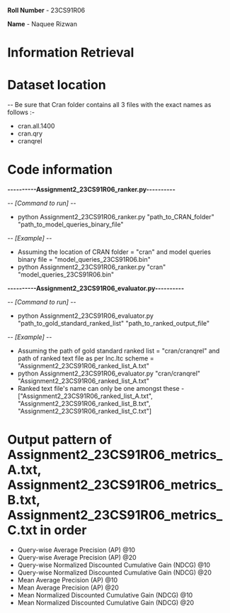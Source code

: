 **Roll Number** - 23CS91R06

**Name** - Naquee Rizwan

# Information Retrieval

# Dataset location

-- Be sure that Cran folder contains all 3 files with the exact names as follows :-
- cran.all.1400
- cran.qry
- cranqrel

# Code information

**----------Assignment2_23CS91R06_ranker.py----------**

_-- [Command to run] --_
- python Assignment2_23CS91R06_ranker.py "path_to_CRAN_folder" "path_to_model_queries_binary_file"

_-- [Example] --_
- Assuming the location of CRAN folder = "cran" and model queries binary file = "model_queries_23CS91R06.bin"
- python Assignment2_23CS91R06_ranker.py "cran" "model_queries_23CS91R06.bin"

**----------Assignment2_23CS91R06_evaluator.py----------**

_-- [Command to run] --_
- python Assignment2_23CS91R06_evaluator.py "path_to_gold_standard_ranked_list" "path_to_ranked_output_file"

_-- [Example] --_
- Assuming the path of gold standard ranked list = "cran/cranqrel" and path of ranked text file as per lnc.ltc scheme = "Assignment2_23CS91R06_ranked_list_A.txt"
- python Assignment2_23CS91R06_evaluator.py "cran/cranqrel" "Assignment2_23CS91R06_ranked_list_A.txt"
- Ranked text file's name can only be one amongst these - ["Assignment2_23CS91R06_ranked_list_A.txt", "Assignment2_23CS91R06_ranked_list_B.txt", "Assignment2_23CS91R06_ranked_list_C.txt"]

# Output pattern of Assignment2_23CS91R06_metrics_A.txt, Assignment2_23CS91R06_metrics_B.txt, Assignment2_23CS91R06_metrics_C.txt in order

- Query-wise Average Precision (AP) @10
- Query-wise Average Precision (AP) @20
- Query-wise Normalized Discounted Cumulative Gain (NDCG) @10
- Query-wise Normalized Discounted Cumulative Gain (NDCG) @20
- Mean Average Precision (AP) @10
- Mean Average Precision (AP) @20
- Mean Normalized Discounted Cumulative Gain (NDCG) @10
- Mean Normalized Discounted Cumulative Gain (NDCG) @20
